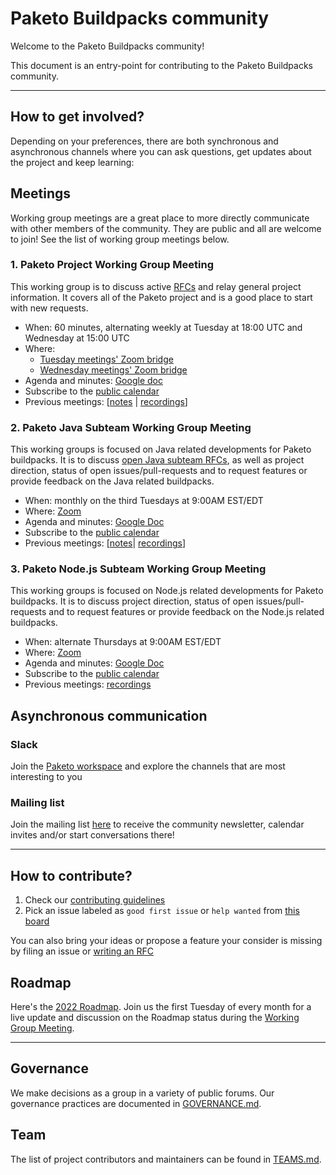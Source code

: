 # Paketo Buildpacks community

Welcome to the Paketo Buildpacks community!

This document is an entry-point for contributing to the Paketo Buildpacks community.
______
## How to get involved?

Depending on your preferences, there are both synchronous and asynchronous channels where you can ask questions, get updates about the project and keep learning:

## Meetings

Working group meetings are a great place to more directly communicate with other members of the community. They are public and all are welcome to join! See the list of working group meetings below.

### 1. Paketo Project Working Group Meeting

This working group is to discuss active [RFCs](https://github.com/paketo-buildpacks/rfcs) and relay general project information. It covers all of the Paketo project and is a good place to start with new requests.
*   When: 60 minutes, alternating weekly at Tuesday at 18:00 UTC and Wednesday at 15:00 UTC
*   Where:
    - [Tuesday meetings' Zoom bridge](https://zoom-lfx.platform.linuxfoundation.org/meeting/92311815319?password=89a788a6-0ccc-4b48-8713-b9630f037a22)
    - [Wednesday meetings' Zoom bridge](https://zoom-lfx.platform.linuxfoundation.org/meeting/94250502436?password=071d3ba3-6a7b-4f44-8f79-d8baf394a411)
*   Agenda and minutes: [Google doc](https://docs.google.com/document/d/1s-c7PrFkteRRMMPrrVrPx85CwMArdJLMZxNQLq8_mO8/edit?usp=sharing)
*   Subscribe to the <a href="https://github.com/pacostas/community/raw/refs/heads/main/feeds/general_feed.ics" download>public calendar</a>
*   Previous meetings: [[notes](https://docs.google.com/document/d/1s-c7PrFkteRRMMPrrVrPx85CwMArdJLMZxNQLq8_mO8/edit?usp=sharing) | [recordings](https://www.youtube.com/channel/UCqKo-ctDN1dkF25yOtbTZeQ)]



### 2.  Paketo Java Subteam Working Group Meeting

This working groups is focused on Java related developments for Paketo buildpacks. It is to discuss [open Java subteam RFCs](https://github.com/paketo-buildpacks/rfcs/pulls?q=is%3Apr+is%3Aopen+label%3Ateam%2Fjava+), as well as project direction, status of open issues/pull-requests and to request features or provide feedback on the Java related buildpacks.

* When: monthly on the third Tuesdays at 9:00AM EST/EDT
* Where: [Zoom](https://zoom-lfx.platform.linuxfoundation.org/meeting/97285274754?password=ec96257f-8efa-40be-aed4-7336d92326b3)
* Agenda and minutes: [Google Doc](https://docs.google.com/document/d/1Zo0tGqwzlnS-7RiFMbw8JnUOFFKjAdpcCVELUDX_KWo/edit)
* Subscribe to the <a href="https://raw.githubusercontent.com/paketo-buildpacks/community/refs/heads/main/feeds/java_feed.ics" download>public calendar</a>
* Previous meetings: [[notes](https://docs.google.com/document/d/1s-c7PrFkteRRMMPrrVrPx85CwMArdJLMZxNQLq8_mO8/edit?usp=sharing)| [recordings](https://www.youtube.com/channel/UCqKo-ctDN1dkF25yOtbTZeQ)]

### 3.  Paketo Node.js Subteam Working Group Meeting

This working groups is focused on Node.js related developments for Paketo buildpacks. It is to discuss project direction, status of open issues/pull-requests and to request features or provide feedback on the Node.js related buildpacks.

* When: alternate Thursdays at 9:00AM EST/EDT
* Where: [Zoom](https://zoom-lfx.platform.linuxfoundation.org/meeting/99748840228?password=e89f9435-c8c2-42ab-b01b-58b823ca4cec)
* Agenda and minutes: [Google Doc](https://docs.google.com/document/d/18eXMwMKcK8d7qK_sAjs2KMl4EJe6NImCOk5hplNKf4g/edit)
* Subscribe to the <a href="https://raw.githubusercontent.com/paketo-buildpacks/community/refs/heads/main/feeds/nodejs_feed.ics" download>public calendar</a>
* Previous meetings: [recordings](https://www.youtube.com/channel/UCqKo-ctDN1dkF25yOtbTZeQ)

## Asynchronous communication

### Slack

Join the [Paketo workspace](https://slack.paketo.io/) and explore the channels that are most interesting to you

### Mailing list

Join the mailing list [here](https://lists.paketo.io/g/main/join) to receive the community newsletter, calendar invites and/or start conversations there!

___
## How to contribute?

1. Check our [contributing guidelines](https://github.com/paketo-buildpacks/.github/blob/main/CONTRIBUTING.md) 
2. Pick an issue labeled as `good first issue` or `help wanted` from [this board](https://github.com/orgs/paketo-buildpacks/projects/26/)

You can also bring your ideas or propose a feature your consider is missing by filing an issue or [writing an RFC](https://github.com/paketo-buildpacks/rfcs#why-rfc)

## Roadmap
Here's the [2022 Roadmap](https://github.com/paketo-buildpacks/community/blob/main/ROADMAP.md). Join us the first Tuesday of every month for a live update and discussion on the Roadmap status during the [Working Group Meeting](#1-paketo-project-working-group-meeting).
___
## Governance
We make decisions as a group in a variety of public forums. Our governance practices are documented in [GOVERNANCE.md](GOVERNANCE.md).






## Team
The list of project contributors and maintainers can be found in [TEAMS.md](TEAMS.md).


